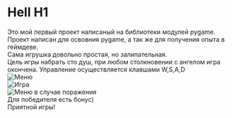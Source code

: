 # Hell H1
Это мой первый проект написаный на библиотеки модулей pygame.  
Проект написан для освовния pygame, а так же для получения опыта в геймдеве.  
Сама игрушка довольно простая, но залипательная.  
Цель игры набрать сто душ, при любом столкновении с ангелом игра окончена. 
Управление осуществляется клавшами W,S,A,D  
![Меню](https://pp.userapi.com/c855020/v855020510/a41b9/6Wz_Axjg71o.jpg "Меню")  
![Игра](https://pp.userapi.com/c855020/v855020510/a417a/_XEhl6qtieY.jpg  "Игра")  
![Меню в случае поражения](https://pp.userapi.com/c855020/v855020510/a41f2/A3R9aSrNhFM.jpg  "Меню в случае поражения")             
Для победителя есть бонус)  
Приятной игры!  

